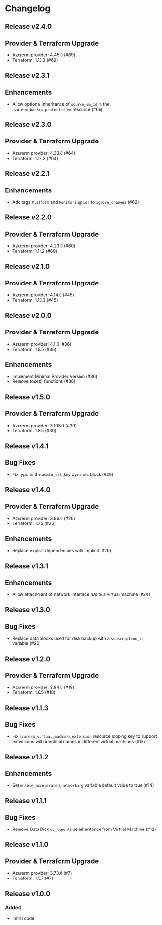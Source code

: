 # Changelog

## Release v2.4.0

## Provider & Terraform Upgrade
- Azurerm provider: 4.45.0 (#69)
- Terraform: 1.13.3 (#69)
   
## Release v2.3.1

## Enhancements

- Allow optional inheritance of `source_vm_id` in the `azurerm_backup_protected_vm` resource (#66)


   
## Release v2.3.0

## Provider & Terraform Upgrade
- Azurerm provider: 4.33.0 (#64)
- Terraform: 1.12.2 (#64)
   
## Release v2.2.1

## Enhancements

- Add tags `Platform` and `MonitoringTier` to `ignore_changes` (#62)


   
## Release v2.2.0

## Provider & Terraform Upgrade
- Azurerm provider: 4.23.0 (#60)
- Terraform: 1.11.2 (#60)
   
## Release v2.1.0

## Provider & Terraform Upgrade
- Azurerm provider: 4.14.0 (#45)
- Terraform: 1.10.3 (#45)
   
## Release v2.0.0

## Provider & Terraform Upgrade
- Azurerm provider: 4.1.0 (#36)
- Terraform: 1.9.5 (#36)
## Enhancements
- Implement Minimal Provider Version (#36)
- Remove toset() functions (#36)
   
## Release v1.5.0

## Provider & Terraform Upgrade
- Azurerm provider: 3.108.0 (#30)
- Terraform: 1.8.5 (#30)
   
## Release v1.4.1

## Bug Fixes

- Fix typo in the `admin_ssh_key` dynamic block (#28)



   
## Release v1.4.0

## Provider & Terraform Upgrade

- Azurerm provider: 3.96.0 (#26)
- Terraform: 1.7.5 (#26)

## Enhancements

- Replace explicit dependencies with implicit (#26)
   
## Release v1.3.1

## Enhancements

- Allow attachment of network interface IDs to a virtual machine (#24)


   
## Release v1.3.0

## Bug Fixes

- Replace data blocks used for disk backup with a `subscription_id` variable (#20)



   
## Release v1.2.0

## Provider & Terraform Upgrade
- Azurerm provider: 3.84.0 (#18)
- Terraform: 1.6.5 (#18)
   
## Release v1.1.3

## Bug Fixes

- Fix `azurerm_virtual_machine_extension` resource looping key to support extensions with identical names in different virtual machines (#16)



   
## Release v1.1.2

## Enhancements

- Set `enable_accelerated_networking` variable default value to true (#14)


   
## Release v1.1.1

## Bug Fixes

- Remove Data Disk `os_type` value inheritance from Virtual Machine (#12)



   
## Release v1.1.0

## Provider & Terraform Upgrade
- Azurerm provider: 3.73.0 (#7)
- Terraform: 1.5.7 (#7)
   
## Release v1.0.0

### Added
- Initial code

   